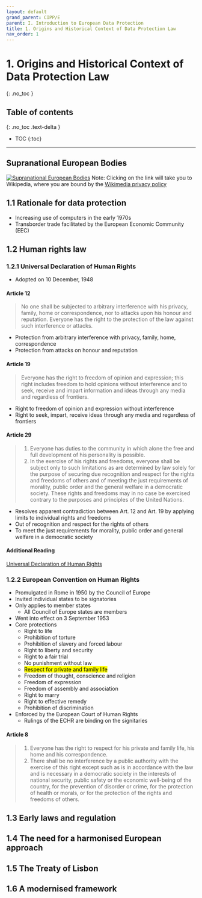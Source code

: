 ```yaml
---
layout: default
grand_parent: CIPP/E
parent: I. Introduction to European Data Protection
title: 1. Origins and Historical Context of Data Protection Law
nav_order: 1
---
```


# 1. Origins and Historical Context of Data Protection Law
{: .no_toc }

## Table of contents
{: .no_toc .text-delta }

- TOC
{:toc}
---

## Supranational European Bodies
[![Supranational European Bodies](https://upload.wikimedia.org/wikipedia/commons/6/6a/Supranational_European_Bodies.svg)](https://en.wikipedia.org/wiki/Template:Supranational_European_Bodies "Supranational European Bodies")
Note: Clicking on the link will take you to Wikipedia, where you are bound by the [Wikimedia privacy policy](https://foundation.wikimedia.org/wiki/Privacy_policy)

## 1.1 Rationale for data protection
- Increasing use of computers in the early 1970s
- Transborder trade facilitated by the European Economic Community (EEC)

## 1.2 Human rights law
### 1.2.1 Universal Declaration of Human Rights
- Adopted on 10 December, 1948

#### Article 12
> No one shall be subjected to arbitrary interference with his privacy, family, home or correspondence, nor to attacks upon his honour and reputation. Everyone has the right to the protection of the law against such interference or attacks.

- Protection from arbitrary interference with privacy, family, home, correspondence
- Protection from attacks on honour and reputation

#### Article 19
> Everyone has the right to freedom of opinion and expression; this right includes freedom to hold opinions without interference and to seek, receive and impart information and ideas through any media and regardless of frontiers.

- Right to freedom of opinion and expression without interference
- Right to seek, impart, receive ideas through any media and regardless of frontiers

#### Article 29 
> 1. Everyone has duties to the community in which alone the free and full development of his personality is possible.
> 2. In the exercise of his rights and freedoms, everyone shall be subject only to such limitations as are determined by law solely for the purpose of securing due recognition and respect for the rights and freedoms of others and of meeting the just requirements of morality, public order and the general welfare in a democratic society.
> These rights and freedoms may in no case be exercised contrary to the purposes and principles of the United Nations.

- Resolves apparent contradiction between Art. 12 and Art. 19 by applying limits to individual rights and freedoms
- Out of recognition and respect for the rights of others
- To meet the just requirements for morality, public order and general welfare in a democratic society  

#### Additional Reading
[Universal Declaration of Human Rights](https://www.un.org/en/about-us/universal-declaration-of-human-rights)

### 1.2.2 European Convention on Human Rights
- Promulgated in Rome in 1950 by the Council of Europe
- Invited individual states to be signatories
- Only applies to member states
	- All Council of Europe states are members
- Went into effect on 3 September 1953
- Core protections
	- Right to life
	- Prohibition of torture
	- Prohibition of slavery and forced labour
	- Right to liberty and security
	- Right to a fair trial
	- No punishment without law
	- <mark>Respect for private and family life</mark>
	- Freedom of thought, conscience and religion
	- Freedom of expression
	- Freedom of assembly and association
	- Right to marry
	- Right to effective remedy
	- Prohibition of discrimination
- Enforced by the European Court of Human Rights
	- Rulings of the ECHR are binding on the signitaries

#### Article 8
> 1. Everyone has the right to respect for his private and family
life, his home and his correspondence.
> 2. There shall be no interference by a public authority with the
exercise of this right except such as is in accordance with the
law and is necessary in a democratic society in the interests of
national security, public safety or the economic well-being of the
country, for the prevention of disorder or crime, for the protection
of health or morals, or for the protection of the rights and freedoms
of others.


## 1.3 Early laws and regulation
## 1.4 The need for a harmonised European approach
## 1.5 The Treaty of Lisbon
## 1.6 A modernised framework


